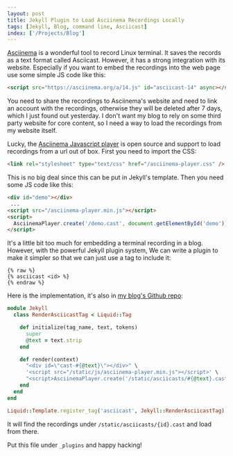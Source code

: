 ```yaml
---
layout: post
title: Jekyll Plugin to Load Asciinema Recordings Locally
tags: [Jekyll, Blog, command line, Asciicast]
index: ['/Projects/Blog']
---
```


[Asciinema](https://asciinema.org/) is a wonderful tool to record Linux terminal. It saves the records as a text format called Asciicast. However, it has a strong integration with its website. Especially if you want to embed the recordings into the web page use some simple JS code like this:

```html
<script src="https://asciinema.org/a/14.js" id="asciicast-14" async></script>
```

You need to share the recordings to Asciinema's website and need to link an account with the recordings, otherwise they will be deleted after 7 days, which I just found out yesterday. I don't want my blog to rely on some third party website for core content, so I need a way to load the recordings from my website itself.

Lucky, the [Asciinema Javascript player](https://github.com/asciinema/asciinema-player) is open source and support to load recordings from a url out of box. First you need to import the CSS:

```html
<link rel="stylesheet" type="text/css" href="/asciinema-player.css" />
```

This is no big deal since this can be put in Jekyll's template. Then you need some JS code like this:

```html
<div id="demo"></div>
 ...
<script src="/asciinema-player.min.js"></script>
<script>
  AsciinemaPlayer.create('/demo.cast', document.getElementById('demo'));
</script>
```

It's a little bit too much for embedding a terminal recording in a blog. However, with the powerful Jekyll plugin system, We can write a plugin to make it simpler so that we can just use a tag to include it:

```
{% raw %}
{% asciicast <id> %}
{% endraw %}
```

Here is the implementation, it's also in [my blog's Github repo](https://github.com/wb14123/blog/blob/master/jekyll/_plugins/Asciicast.rb):

```ruby
module Jekyll
  class RenderAsciicastTag < Liquid::Tag

    def initialize(tag_name, text, tokens)
      super
      @text = text.strip
    end

    def render(context)
      "<div id=\"cast-#{@text}\"></div>" \
      '<script src="/static/js/asciinema-player.min.js"></script>' \
      "<script>AsciinemaPlayer.create('/static/asciicasts/#{@text}.cast', document.getElementById('cast-#{@text}'), {rows: 10, autoPlay: true});</script>"
    end
  end
end

Liquid::Template.register_tag('asciicast', Jekyll::RenderAsciicastTag)
```

It will find the recordings under `/static/asciicasts/{id}.cast` and load from there.

Put this file under `_plugins` and happy hacking!
